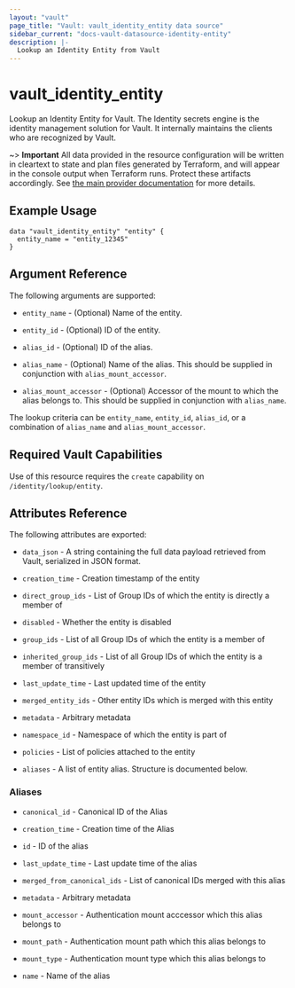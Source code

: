 ```yaml
---
layout: "vault"
page_title: "Vault: vault_identity_entity data source"
sidebar_current: "docs-vault-datasource-identity-entity"
description: |-
  Lookup an Identity Entity from Vault
---
```


# vault\_identity\_entity

Lookup an Identity Entity for Vault. The Identity secrets engine is the identity management solution
for Vault. It internally maintains the clients who are recognized by Vault.

~> **Important** All data provided in the resource configuration will be
written in cleartext to state and plan files generated by Terraform, and
will appear in the console output when Terraform runs. Protect these
artifacts accordingly. See
[the main provider documentation](../index.html)
for more details.

## Example Usage

```hcl
data "vault_identity_entity" "entity" {
  entity_name = "entity_12345"
}
```

## Argument Reference

The following arguments are supported:

* `entity_name` - (Optional) Name of the entity.

* `entity_id` - (Optional) ID of the entity.

* `alias_id` - (Optional)  ID of the alias.

* `alias_name` - (Optional)  Name of the alias. This should be supplied in conjunction with
  `alias_mount_accessor`.

* `alias_mount_accessor` - (Optional) Accessor of the mount to which the alias belongs to.
  This should be supplied in conjunction with `alias_name`.

The lookup criteria can be `entity_name`, `entity_id`, `alias_id`, or a combination of
`alias_name` and `alias_mount_accessor`.

## Required Vault Capabilities

Use of this resource requires the `create` capability on `/identity/lookup/entity`.

## Attributes Reference

The following attributes are exported:

* `data_json` - A string containing the full data payload retrieved from
  Vault, serialized in JSON format.

* `creation_time` - Creation timestamp of the entity

* `direct_group_ids` - List of Group IDs of which the entity is directly a member of

* `disabled` - Whether the entity is disabled

* `group_ids` - List of all Group IDs of which the entity is a member of

* `inherited_group_ids` - List of all Group IDs of which the entity is a member of transitively

* `last_update_time` - Last updated time of the entity

* `merged_entity_ids` - Other entity IDs which is merged with this entity

* `metadata` - Arbitrary metadata

* `namespace_id` - Namespace of which the entity is part of

* `policies` - List of policies attached to the entity

* `aliases` - A list of entity alias. Structure is documented below.

### Aliases

* `canonical_id` - Canonical ID of the Alias

* `creation_time` - Creation time of the Alias

* `id` - ID of the alias

* `last_update_time` - Last update time of the alias

* `merged_from_canonical_ids` - List of canonical IDs merged with this alias

* `metadata` - Arbitrary metadata

* `mount_accessor` - Authentication mount acccessor which this alias belongs to

* `mount_path` - Authentication mount path which this alias belongs to

* `mount_type` - Authentication mount type which this alias belongs to

* `name` - Name of the alias
